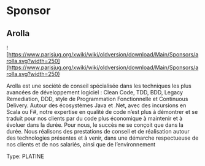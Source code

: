 # Sponsor

## Arolla

![https://www.parisjug.org/xwiki/wiki/oldversion/download/Main/Sponsors/arolla.svg?width=250](https://www.parisjug.org/xwiki/wiki/oldversion/download/Main/Sponsors/arolla.svg?width=250)

Arolla est une société de conseil spécialisée dans les techniques les plus avancées de développement logiciel : Clean Code, TDD, BDD, Legacy Remediation, DDD, style de Programmation Fonctionnelle et Continuous Delivery. Autour des écosystèmes Java et .Net, avec des incursions en Scala ou F#, notre expertise en qualité de code n’est plus à démontrer et se traduit pour nos clients par du code plus économique à maintenir et à évoluer dans la durée.
Pour nous, le succès ne se conçoit que dans la durée. Nous réalisons des prestations de conseil et de réalisation autour des technologies présentes et à venir, dans une démarche respectueuse de nos clients et de nos salariés, ainsi que de l’environnement




Type: PLATINE
